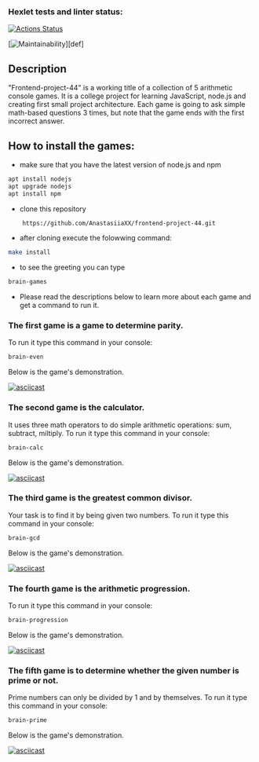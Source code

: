 ### Hexlet tests and linter status:
[![Actions Status](https://github.com/AnastasiiaXX/frontend-project-44/workflows/hexlet-check/badge.svg)](https://github.com/AnastasiiaXX/frontend-project-44/actions)

[![Maintainability](https://api.codeclimate.com/v1/badges/bcef349a2798a790939f/maintainability)][def]

## Description
"Frontend-project-44" is a working title of a collection of 5 arithmetic console games. It is a college project for learning JavaScript, node.js and creating first small project architecture. Each game is going to ask simple math-based questions 3 times, but note that the game ends with the first incorrect answer.

## How to install the games: 
* make sure that you have  the latest version of node.js and npm
```sh
apt install nodejs
apt upgrade nodejs
apt install npm
```
* clone this repository 
```sh
    https://github.com/AnastasiiaXX/frontend-project-44.git
```
* after cloning execute the folowwing command:
```sh
make install
```
* to see the greeting you can type 
```sh
brain-games
```
* Please read the descriptions below to learn more about each game and get a command to run it.

### The first game is a game to determine parity.

To run it type this command in your console:
```sh
brain-even
```
Below is the game's demonstration.


[![asciicast](https://asciinema.org/a/9LulQsVvFC28MPh8SXuBSVAhn.svg)](https://asciinema.org/a/9LulQsVvFC28MPh8SXuBSVAhn)

### The second game is the calculator. 

It uses three math operators to do simple arithmetic operations: sum, subtract, miltiply. 
To run it type this command in your console:
```sh
brain-calc
```
Below is the game's demonstration.

[![asciicast](https://asciinema.org/a/pGOF7TZiriRZIcGQCM8BdyzLR.svg)](https://asciinema.org/a/pGOF7TZiriRZIcGQCM8BdyzLR)

### The third game is the greatest common divisor. 

Your task is to find it by being given two numbers. 
To run it type this command in your console:

```sh
brain-gcd
```
Below is the game's demonstration.

[![asciicast](https://asciinema.org/a/RaF8ln1q4p2Jx135DGOBW2eFM.svg)](https://asciinema.org/a/RaF8ln1q4p2Jx135DGOBW2eFM)

### The fourth game is the arithmetic progression. 
To run it type this command in your console: 
```sh
brain-progression
```
Below is the game's demonstration.

[![asciicast](https://asciinema.org/a/cJ8xNisOxeP0dRpnkP7eEcaDw.svg)](https://asciinema.org/a/cJ8xNisOxeP0dRpnkP7eEcaDw)

### The fifth game is to determine whether the given number is prime or not. 
Prime numbers can only be divided by 1 and by themselves.
To run it type this command in your console:
```sh
brain-prime
```
Below is the game's demonstration.

[![asciicast](https://asciinema.org/a/MrxwpIVwPIW9kUTdmwFgWLITO.svg)](https://asciinema.org/a/MrxwpIVwPIW9kUTdmwFgWLITO)
